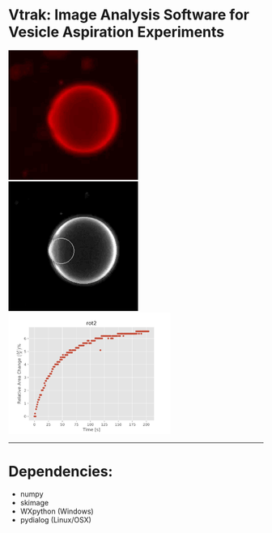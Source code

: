 # Vtrak: Image Analysis Software for Vesicle Aspiration Experiments

![gif1](ex_raw.gif "title-1") ![gif2](ex_process.gif "title-2") <img src="rot2_area.png" width=320px>

---

# Dependencies:

* numpy
* skimage
* WXpython (Windows)
* pydialog (Linux/OSX)


